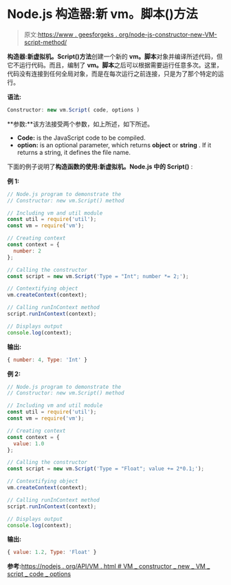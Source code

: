 # Node.js 构造器:新 vm。脚本()方法

> 原文:[https://www . geesforgeks . org/node-js-constructor-new-VM-script-method/](https://www.geeksforgeeks.org/node-js-constructor-new-vm-script-method/)

**构造器:新虚拟机。Script()方法**创建一个新的 **vm。脚本**对象并编译所述代码，但它不运行代码。而且，编制了 **vm。脚本**之后可以根据需要运行任意多次。这里，代码没有连接到任何全局对象，而是在每次运行之前连接，只是为了那个特定的运行。

**语法:**

```js
Constructor: new vm.Script( code, options )
```

**参数:**该方法接受两个参数，如上所述，如下所述。

*   **Code:** is the JavaScript code to be compiled.
*   **option:** is an optional parameter, which returns **object** or **string** . If it returns a string, it defines the file name.

下面的例子说明了**构造函数的使用:新虚拟机。Node.js 中的 Script()** :

**例 1:**

```js
// Node.js program to demonstrate the     
// Constructor: new vm.Script() method

// Including vm and util module
const util = require('util');
const vm = require('vm');

// Creating context
const context = {
  number: 2
};

// Calling the constructor
const script = new vm.Script('Type = "Int"; number *= 2;');

// Contextifying object
vm.createContext(context);

// Calling runInContext method
script.runInContext(context);

// Displays output
console.log(context);
```

**输出:**

```js
{ number: 4, Type: 'Int' }
```

**例 2:**

```js
// Node.js program to demonstrate the     
// Constructor: new vm.Script() method

// Including vm and util module
const util = require('util');
const vm = require('vm');

// Creating context
const context = {
  value: 1.0
};

// Calling the constructor
const script = new vm.Script('Type = "Float"; value += 2*0.1;');

// Contextifying object
vm.createContext(context);

// Calling runInContext method
script.runInContext(context);

// Displays output
console.log(context);
```

**输出:**

```js
{ value: 1.2, Type: 'Float' }
```

**参考:**[https://nodejs . org/API/VM . html # VM _ constructor _ new _ VM _ script _ code _ options](https://nodejs.org/api/vm.html#vm_constructor_new_vm_script_code_options)
